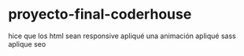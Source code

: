 # proyecto-final-coderhouse
hice que los html sean responsive
apliqué una animación
apliqué sass
aplique seo